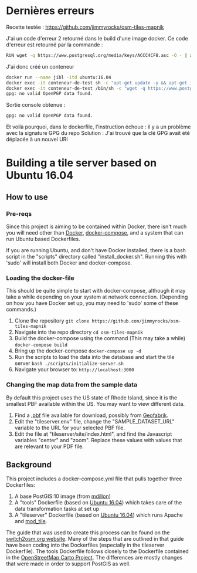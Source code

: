 # Dernières erreurs

Recette testée : https://github.com/jimmyrocks/osm-tiles-mapnik

J'ai un code d'erreur 2 retourné dans le build d'une image docker.
Ce code d'erreur est retourné par la commande :
```bash
RUN wget -q https://www.postgresql.org/media/keys/ACCC4CF8.asc -O - | apt-key add - 
```
J'ai donc créé un conteneur 

```bash
docker run --name jibl -itd ubuntu:16.04
docker exec -it conteneur-de-test sh -c "apt-get update -y && apt-get install curl wget "
docker exec -it conteneur-de-test /bin/sh -c "wget -q https://www.postgresql.org/media/keys/ACCC4CF8.asc -O - | apt-key add -"
gpg: no valid OpenPGP data found.

```
Sortie console obtenue : 

```bash
gpg: no valid OpenPGP data found.
```
Et voilà pourquoi, dans le dockerfile, l'instruction échoue : il y a un problème avec la signature GPG du repo
Solution : J'ai trouvé que la clé GPG avait été déplacée à un nouvel URI 


# Building a tile server based on Ubuntu 16.04

## How to use

### Pre-reqs
Since this project is aiming to be contained within Docker, there isn't much you will need other than [Docker](https://www.docker.com/), [docker-compose](https://docs.docker.com/compose/), and a system that can run Ubuntu based Dockerfiles.

If you are running Ubuntu, and don't have Docker installed, there is a bash script in the "scripts" directory called "install_docker.sh". Running this with 'sudo' will install both Docker and docker-compose.

### Loading the docker-file

This should be quite simple to start with docker-compose, although it may take a while depending on your system at network connection. (Depending on how you have Docker set up, you may need to 'sudo' some of these commands.)

1. Clone the repository
  `git clone https://github.com/jimmyrocks/osm-tiles-mapnik`
2. Navigate into the repo directory
  `cd osm-tiles-mapnik`
3. Build the docker-compose using the command (This may take a while)
  `docker-compose build` 
4. Bring up the docker-compose
  `docker-compose up -d`
5. Run the scripts to load the data into the database and start the tile server
  `bash ./scripts/initialize-server.sh`
6. Navigate your browser to:
   `http://localhost:3000`

### Changing the map data from the sample data
 By default this project uses the US state of Rhode Island, since it is the smallest PBF available within the US. You may want to view different data.
 
1. Find a [.pbf](https://wiki.openstreetmap.org/wiki/PBF_Format) file available for download, possibly from [Geofabrik](http://download.geofabrik.de/).
2. Edit the "tileserver.env" file, change the "SAMPLE_DATASET_URL" variable to the URL for your selected PBF file.
3. Edit the file at "tileserver/site/index.html", and find the Javascript variables "center" and "zoom". Replace these values with values that are relevant to your PDF file.

## Background
This project includes a docker-compose.yml file that pulls together three Dockerfiles:
1. A base PostGIS:10 image (from [mdillon](https://hub.docker.com/r/mdillon/postgis/))
2. A "tools" Dockerfile (based on [Ubuntu 16.04](https://github.com/tianon/docker-brew-ubuntu-core/blob/85822fe532df3854da30b4829c31878ac51bcb91/xenial/Dockerfile)) which takes care of the data transformation tasks at set up
3. A "tileserver" Dockerfile (based on [Ubuntu 16.04](https://github.com/tianon/docker-brew-ubuntu-core/blob/85822fe532df3854da30b4829c31878ac51bcb91/xenial/Dockerfile)) which runs Apache and [mod_tile](https://wiki.openstreetmap.org/wiki/Mod_tile).

The guide that was used to create this process can be found on the [switch2osm.org website](https://switch2osm.org/manually-building-a-tile-server-16-04-2-lts/). Many of the steps that are outlined in that guide have been coding into the Dockerfiles (especially in the tileserver Dockerfile). The tools Dockerfile follows closely to the Dockerfile contained in the [OpenStreetMap Carto Project](https://github.com/gravitystorm/openstreetmap-carto). The differences are mostly changes that were made in order to support PostGIS as well.

